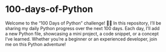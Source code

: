 # 100-days-of-Python
 Welcome to the “100 Days of Python” challenge! 🐍🚀  In this repository, I’ll be sharing my daily Python progress over the next 100 days. Each day, I’ll add a new Python file, showcasing a mini project, a code snippet, or a concept I’ve learned. Whether you’re a beginner or an experienced developer, join me on this Python adventure!
